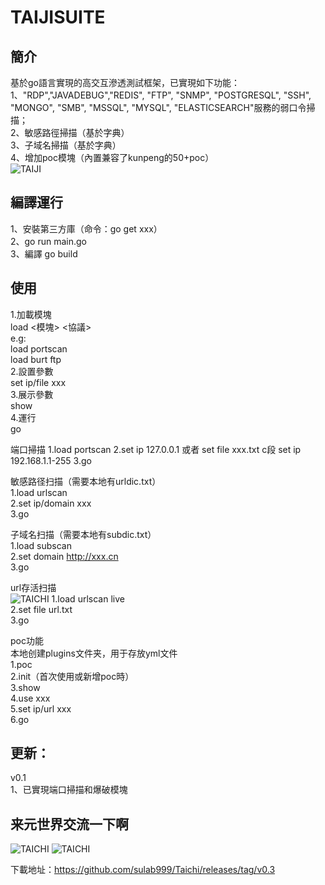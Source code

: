 # TAIJISUITE
## 簡介
基於go語言實現的高交互滲透測試框架，已實現如下功能：  
1、"RDP","JAVADEBUG","REDIS", "FTP", "SNMP", "POSTGRESQL", "SSH", "MONGO", "SMB", "MSSQL", "MYSQL", "ELASTICSEARCH"服務的弱口令掃描；  
2、敏感路徑掃描（基於字典）  
3、子域名掃描（基於字典）    
4、增加poc模塊（內置兼容了kunpeng的50+poc）  
![TAIJI](https://github.com/sulab999/Taichi/raw/main/demo.png "demo")
## 編譯運行
1、安裝第三方庫（命令：go get xxx）  
2、go run main.go  
3、編譯
go build  

## 使用
1.加載模塊  
load <模塊> <協議>  
e.g:  
load portscan  
load burt ftp  
2.設置參數  
set ip/file  xxx  
3.展示參數  
show  
4.運行  
go  

端口掃描
1.load portscan
2.set ip 127.0.0.1
或者 set file xxx.txt
c段 set ip 192.168.1.1-255
3.go

敏感路径扫描（需要本地有urldic.txt）  
1.load urlscan  
2.set ip/domain xxx  
3.go

子域名扫描（需要本地有subdic.txt）  
1.load subscan  
2.set domain http://xxx.cn  
3.go  

url存活扫描  
![TAICHI]()
1.load urlscan live   
2.set file url.txt  
3.go 

poc功能  
本地创建plugins文件夹，用于存放yml文件  
1.poc  
2.init（首次使用或新增poc時）  
3.show  
4.use xxx  
5.set ip/url xxx  
6.go  

## 更新：  
v0.1  
1、已實現端口掃描和爆破模塊
## 来元世界交流一下啊
![TAICHI](https://github.com/sulab999/Taichi/blob/main/nworld.jpg)
![TAICHI](https://github.com/sulab999/Taichi/blob/main/webchat.png)

下載地址：https://github.com/sulab999/Taichi/releases/tag/v0.3
